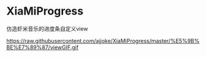 # XiaMiProgress
仿造虾米音乐的进度条自定义view

https://raw.githubusercontent.com/ajjoke/XiaMiProgress/master/%E5%9B%BE%E7%89%87/viewGIF.gif

